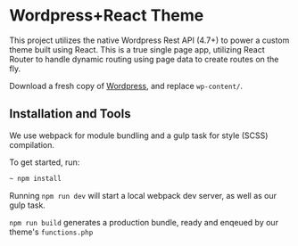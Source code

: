 # Wordpress+React Theme

This project utilizes the native Wordpress Rest API (4.7+)
to power a custom theme built using React. This is a true single
page app, utilizing React Router to handle dynamic routing using page
data to create routes on the fly.

Download a fresh copy of [Wordpress](https://wordpress.org/), and replace `wp-content/`.

## Installation and Tools

We use webpack for module bundling and a gulp task for style (SCSS) compilation.

To get started, run:

```bash
~ npm install
```

Running `npm run dev` will start a local webpack dev server, as well as our gulp task.

`npm run build` generates a production bundle, ready and enqeued by our theme's `functions.php`
